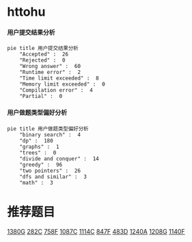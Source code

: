 # httohu

<!-- tabs:start -->



#### **用户提交结果分析**

```mermaid
pie title 用户提交结果分析
    "Accepted" :  26
    "Rejected" :  0
    "Wrong answer" :  60
    "Runtime error" :  2
    "Time limit exceeded" :  8
    "Memory limit exceeded" :  0
    "Compilation error" :  4
    "Partial" :  0
```

#### **用户做题类型偏好分析**

```mermaid
pie title 用户做题类型偏好分析
    "binary search" :  4
    "dp" :  180
    "graphs" :  1
    "trees" :  0
    "divide and conquer" :  14
    "greedy" :  96
    "two pointers" :  26
    "dfs and similar" :  3
    "math" :  3
```



<!-- tabs:end -->
# 推荐题目
[1380G](https://codeforces.com/contest/1380/problem/G)
[282C](https://codeforces.com/contest/282/problem/C)
[758F](https://codeforces.com/contest/758/problem/F)
[1087C](https://codeforces.com/contest/1087/problem/C)
[1114C](https://codeforces.com/contest/1114/problem/C)
[847F](https://codeforces.com/contest/847/problem/F)
[483D](https://codeforces.com/contest/483/problem/D)
[1240A](https://codeforces.com/contest/1240/problem/A)
[1208G](https://codeforces.com/contest/1208/problem/G)
[1140F](https://codeforces.com/contest/1140/problem/F)
